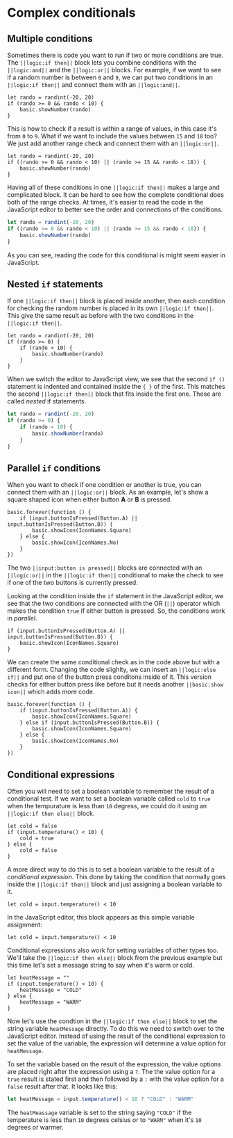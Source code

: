 # Complex conditionals

## Multiple conditions

Sometimes there is code you want to run if two or more conditions are true. The ``||logic:if then||`` block lets you combine conditions with the ``||logic:and||`` and the ``||logic:or||`` blocks. For example, if we want to see if a random number is between `0` and `9`, we can put two conditions in an ``||logic:if then||`` and connect them with an ``||logic:and||``.

```blocks
let rando = randint(-20, 20)
if (rando >= 0 && rando < 10) {
    basic.showNumber(rando)
}
```

This is how to check if a result is within a range of values, in this case it's from `0` to `9`. What if we want to include the values between `15` and `18` too? We just add another range check and connect them with an ``||logic:or||``.

```blocks
let rando = randint(-20, 20)
if ((rando >= 0 && rando < 10) || (rando >= 15 && rando < 18)) {
    basic.showNumber(rando)
}
```

Having all of these conditions in one ``||logic:if then||`` makes a large and complicated block. It can be hard to see how the complete conditional does both of the range checks. At times, it's easier to read the code in the JavaScript editor to better see the order and connections of the conditions.

```typescript
let rando = randint(-20, 20)
if ((rando >= 0 && rando < 10) || (rando >= 15 && rando < 18)) {
    basic.showNumber(rando)
}
```

As you can see, reading the code for this conditional is might seem easier in JavaScript.

## Nested `if` statements

If one ``||logic:if then||`` block is placed inside another, then each condition for checking the random number is placed in its own ``||logic:if then||``. This give the same result as before with the two conditions in the ``||logic:if then||``.

```block
let rando = randint(-20, 20)
if (rando >= 0) {
    if (rando < 10) {
        basic.showNumber(rando)
    }
}
```

When we switch the editor to JavaScript view, we see that the second ``if ()`` statement is indented and contained inside the `{ }` of the first. This matches the second ``||logic:if then||`` block that fits inside the first one. These are called _nested_ if statements.

```typescript
let rando = randint(-20, 20)
if (rando >= 0) {
    if (rando < 10) {
        basic.showNumber(rando)
    }
}
```

## Parallel `if` conditions

When you want to check if one condition or another is true, you can connect them with an ``||logic:or||`` block. As an example, let's show a square shaped icon when either button **A** or **B** is pressed.

```blocks
basic.forever(function () {
    if (input.buttonIsPressed(Button.A) || input.buttonIsPressed(Button.B)) {
        basic.showIcon(IconNames.Square)
    } else {
        basic.showIcon(IconNames.No)
    }
})
```

The two ``||input:button is pressed||`` blocks are connected with an ``||logic:or||`` in the ``||logic:if then||`` conditional to make the check to see if one of the two buttons is currently pressed.

Looking at the condition inside the ``if`` statement in the JavaScript editor, we see that the two conditions are connected with the OR (``||``) operator which makes the condition `true` if either button is pressed. So, the conditions work in _parallel_.

```typescript-ignore
if (input.buttonIsPressed(Button.A) || input.buttonIsPressed(Button.B)) {
    basic.showIcon(IconNames.Square)
}
```

We can create the same conditional check as in the code above but with a different form. Changing the code slighlty, we can insert an ``||logic:else if||`` and put one of the button press conditons inside of it. This version checks for either button press like before but it needs another ``||basic:show icon||`` which adds more code.


```blocks
basic.forever(function () {
    if (input.buttonIsPressed(Button.A)) {
        basic.showIcon(IconNames.Square)
    } else if (input.buttonIsPressed(Button.B)) {
        basic.showIcon(IconNames.Square)
    } else {
        basic.showIcon(IconNames.No)
    }
})
```

## Conditional expressions

Often you will need to set a boolean variable to remember the result of a conditional test. If we want to set a boolean variable called ``cold`` to `true` when the tempurature is less than `10` degress, we could do it using an ``||logic:if then else||`` block.

```block
let cold = false
if (input.temperature() < 10) {
    cold = true
} else {
    cold = false
}
```

A more direct way to do this is to set a boolean variable to the result of a _conditional expression_. This done by taking the condition that normally goes inside the ``||logic:if then||`` block and just assigning a boolean variable to it.

```block
let cold = input.temperature() < 10
```

In the JavaScript editor, this block appears as this simple variable assignment:

```typescript-ignore
let cold = input.temperature() < 10
```

Conditional expressions also work for setting variables of other types too. We'll take the ``||logic:if then else||`` block from the previous example but this time let's set a message string to say when it's warm or cold.

```blocks
let heatMessage = ""
if (input.temperature() < 10) {
    heatMessage = "COLD"
} else {
    heatMessage = "WARM"
}
```

Now let's use the condtion in the ``||logic:if then else||`` block to set the string variable ``heatMessage`` directly. To do this we need to switch over to the JavaScript editor. Instead of using the result of the conditional expression to set the value of the variable, the expression will determine a value option for ``heatMessage``.

To set the variable based on the result of the expression, the value options are placed right after the expression using a `?`. The the value option for a `true` result is stated first and then followed by a `:` with the value option for a `false` result after that. It looks like this:

```typescript
let heatMessage = input.temperature() < 10 ? "COLD" : "WARM"
```

The ``heatMeassage`` variable is set to the string saying ``"COLD"`` if the temperature is less than `10` degrees celsius or to ``"WARM"`` when it's `10` degrees or warmer.
